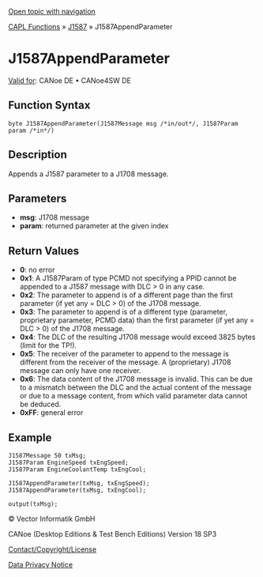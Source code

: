 [Open topic with navigation](../../../../../CANoeDEFamily.htm#Topics/CAPLFunctions/J1587/Functions/CAPLfunctionJ1587AppendParameter.md)

[CAPL Functions](../../CAPLfunctions.md) » [J1587](../CAPLfunctionsJ1587Overview.md) » J1587AppendParameter

# J1587AppendParameter

[Valid for](../../../Shared/FeatureAvailability.md): CANoe DE • CANoe4SW DE

## Function Syntax

```plaintext
byte J1587AppendParameter(J1587Message msg /*in/out*/, J1587Param param /*in*/)
```

## Description

Appends a J1587 parameter to a J1708 message.

## Parameters

- **msg**: J1708 message
- **param**: returned parameter at the given index

## Return Values

- **0**: no error
- **0x1**: A J1587Param of type PCMD not specifying a PPID cannot be appended to a J1587 message with DLC > 0 in any case.
- **0x2**: The parameter to append is of a different page than the first parameter (if yet any = DLC > 0) of the J1708 message.
- **0x3**: The parameter to append is of a different type (parameter, proprietary parameter, PCMD data) than the first parameter (if yet any = DLC > 0) of the J1708 message.
- **0x4**: The DLC of the resulting J1708 message would exceed 3825 bytes (limit for the TP!).
- **0x5**: The receiver of the parameter to append to the message is different from the receiver of the message. A (proprietary) J1708 message can only have one receiver.
- **0x6**: The data content of the J1708 message is invalid. This can be due to a mismatch between the DLC and the actual content of the message or due to a message content, from which valid parameter data cannot be deduced.
- **0xFF**: general error

## Example

```plaintext
J1587Message 50 txMsg;
J1587Param EngineSpeed txEngSpeed;
J1587Param EngineCoolantTemp txEngCool;

J1587AppendParameter(txMsg, txEngSpeed);
J1587AppendParameter(txMsg, txEngCool);

output(txMsg);
```

© Vector Informatik GmbH

CANoe (Desktop Editions & Test Bench Editions) Version 18 SP3

[Contact/Copyright/License](../../../Shared/ContactCopyrightLicense.md)

[Data Privacy Notice](https://www.vector.com/int/en/company/get-info/privacy-policy/)